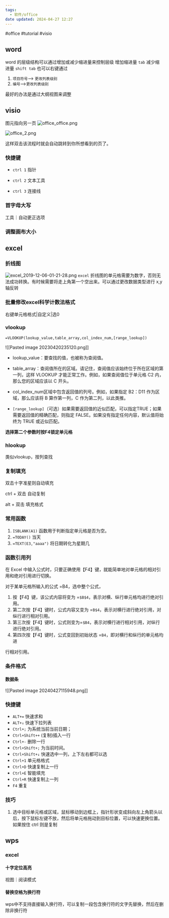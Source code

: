 ```yaml
---
tags:
  - 软件/office
date updated: 2024-04-27 12:27
---
```


#office	#tutorial #visio

## word

word 的层级结构可以通过增加或减少缩进量来控制层级
增加缩进量 `tab`
减少缩进量 `shift tab`
也可以右键通过

1. `项目符号`--> `更改列表级别`
2. `编号`-->`更改列表级别`

最好的办法是通过大纲视图来调整

## visio

图元指向另一页
![office_office.png](office_office.png)

![office_2.png](office_2.png)

这样双击该流程时就会自动跳转到你所想看到的页了。

### 快捷键

- `ctrl 1`  指针

- `ctrl 2` 文本工具

- `ctrl 3` 连接线

### 首字母大写

工具｜自动更正选项

### 调整画布大小

## excel

### 折线图

![excel_2019-12-06-01-21-28.png](excel_2019-12-06-01-21-28.png)
`excel` 折线图的单元格需要为数字，否则无法成功转换。有时候需要将走上角第一个空出来。可以通过更改数据类型进行 x,y 轴反转

### 批量修改excel科学计数法格式

右键单元格格式|自定义|选0

### vlookup

`=VLOOKUP(lookup_value,table_array,col_index_num,[range_lookup])`

![[Pasted image 20230420235120.png]]

- lookup_value：要查找的值，也被称为查阅值。

- table_array：查阅值所在的区域。请记住，查阅值应该始终位于所在区域的第一列，这样 VLOOKUP 才能正常工作。例如，如果查阅值位于单元格 C2 内，那么您的区域应该以 C 开头。

- col_index_num区域中包含返回值的列号。例如，如果指定 B2：D11 作为区域，那么应该将 B 算作第一列，C 作为第二列，以此类推。

- `[range_lookup]`（可选）如果需要返回值的近似匹配，可以指定TRUE；如果需要返回值的精确匹配，则指定 FALSE。如果没有指定任何内容，默认值将始终为 TRUE 或近似匹配。

**选择第二个参数时按F4锁定单元格**

### hlookup

类似vlookup，按列查找

### 复制填充

双击十字准星则自动填充

ctrl + 双击  自动复制

alt + 双击 填充格式

### 常用函数

1. `ISBLANK(A1)` 函数用于判断指定单元格是否为空。
2. `=TODAY()` 当天
3. `=TEXT(E3,"aaaa")` 将日期转化为星期几

### 函数引用列

在 Excel 中输入公式时，只要正确使用【F4】键，就能简单地对单元格的相对引用和绝对引用进行切换。

对于某单元格所输入的公式 =B4，选中整个公式，

1. 按【F4】键，该公式内容将变为 =`$B$4`，表示对横、纵行单元格均进行绝对引用。
2. 第二次按【F4】键时，公式内容又变为 =`B$4`，表示对横行进行绝对引用，对纵行进行相对引用。
3. 第三次按【F4】键时，公式则变为=`$B4`，表示对横行进行相对引用，对纵行进行绝对引用。
4. 第四次按【F4】键时，公式变回到初始状态 =`B4`，即对横行和纵行的单元格均进

行相对引用。

### 条件格式

#### 数据条

![[Pasted image 20240427115948.png]]

### 快捷键

- `ALT+=` 快速求和
- `ALT+↓`  快速下拉列表
- `Ctrl+;` 为系统当前当前日期；  
- `Ctrl+Shift++` (复制)插入一行
- `Ctrl+-` 删除一行
- `Ctrl+Shift+;` 为当前时间。
- `Ctrl+Shift+↓`  快速选中一列，上下左右都可以选
- `Ctrl+1` 单元格格式
- `Ctrl+D`  快速复制上一行
- `Ctrl+E` 智能填充
- `Ctrl+R`  快速复制上一列
- `F4` 重复


### 技巧

1. 选中目标单元格或区域，鼠标移动到边框上，指针形状变成斜向左上角箭头以后，按下鼠标左键不放，然后将单元格拖动到目标位置，可以快速更换位置。 如果按住 ctrl 则是复制

## wps

### excel

#### 十字定位高亮

视图｜阅读模式

#### 替换空格为换行符

wps中不支持直接输入换行符，可以复制一段包含换行符的文字先替换，然后在删除非换行符

